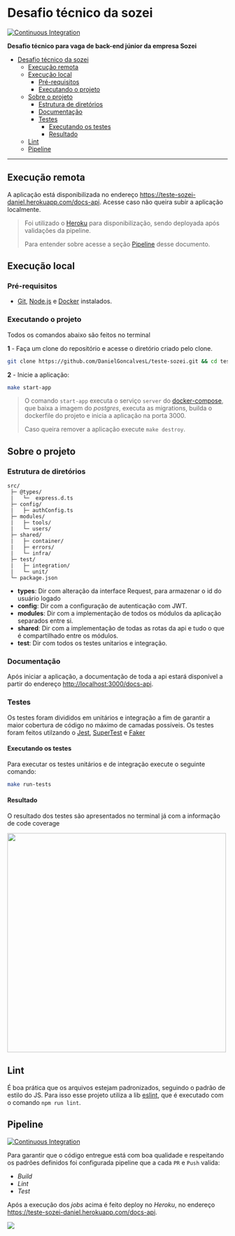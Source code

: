 # Desafio técnico da sozei

[![Continuous Integration](https://github.com/DanielGoncalvesL/teste-sozei/actions/workflows/continuous_integration.yml/badge.svg)](https://github.com/DanielGoncalvesL/teste-sozei/actions/workflows/continuous_integration.yml)

**Desafio técnico para vaga de back-end júnior da empresa Sozei**

- [Desafio técnico da sozei](#desafio-técnico-da-sozei)
  - [Execução remota](#execução-remota)
  - [Execução local](#execução-local)
    - [Pré-requisitos](#pré-requisitos)
    - [Executando o projeto](#executando-o-projeto)
  - [Sobre o projeto](#sobre-o-projeto)
    - [Estrutura de diretórios](#estrutura-de-diretórios)
    - [Documentação](#documentação)
    - [Testes](#testes)
      - [Executando os testes](#executando-os-testes)
      - [Resultado](#resultado)
  - [Lint](#lint)
  - [Pipeline](#pipeline)

---

## Execução remota

A aplicação está disponibilizada no endereço <https://teste-sozei-daniel.herokuapp.com/docs-api>. Acesse caso não queira subir a aplicação localmente.

> Foi utilizado o [Heroku](https://www.heroku.com/) para disponibilização, sendo deployada após validações da pipeline.
>
> Para entender sobre acesse  a seção [Pipeline](#pipeline) desse documento. 

## Execução local

### Pré-requisitos

- [Git](https://git-scm.com/download/), [Node.js](https://nodejs.org/en/download/) e [Docker](https://docs.docker.com/get-docker/) instalados.

### Executando o projeto

Todos os comandos abaixo são feitos no terminal

**1** - Faça um clone do repositório e acesse o diretório criado pelo clone.

```sh
git clone https://github.com/DanielGoncalvesL/teste-sozei.git && cd teste-sozei
```

**2** - Inicie a aplicação:

```sh
make start-app
```

> O comando `start-app` executa o serviço `server` do [docker-compose](./docker-compose.yml), que baixa a imagem do _postgres_, executa as migrations, builda o dockerfile do projeto e inicia a aplicação na porta 3000.
>
> Caso queira remover a aplicação execute `make destroy`.

## Sobre o projeto

### Estrutura de diretórios

```
src/
 ├─ @types/
 |   └─  express.d.ts
 ├─ config/
 |   ├─ authConfig.ts
 ├─ modules/
 |   ├─ tools/
 |   └─ users/
 ├─ shared/
 |   ├─ container/
 |   ├─ errors/
 |   └─ infra/
 ├─ test/
 |   ├─ integration/
 |   └─ unit/
 └─ package.json
```

- **types**: Dir com alteração da interface Request, para armazenar o id do usuário logado
- **config**: Dir com a configuração de autenticação com JWT.
- **modules**: Dir com a implementação de todos os módulos da aplicação separados entre si.
- **shared**: Dir com a implementação de todas as rotas da api e tudo o que é compartilhado entre os módulos.
- **test**: Dir com todos os testes unitarios e integração.

### Documentação

Após iniciar a aplicação, a documentação de toda a api estará disponível a partir do endereço <http://localhost:3000/docs-api>.

### Testes

Os testes foram divididos em unitários e integração a fim de garantir a maior cobertura de código no máximo de camadas possíveis. Os testes foram feitos utilzando o [Jest](https://www.npmjs.com/package/jest), [SuperTest](https://www.npmjs.com/package/supertest) e [Faker](https://www.npmjs.com/package/faker)
#### Executando os testes

Para executar os testes unitários e de integração execute o seguinte comando:

```sh
make run-tests
```

#### Resultado

O resultado dos testes são apresentados no terminal já com a informação de code coverage

<img src=https://user-images.githubusercontent.com/55817154/112734154-c8798800-8f22-11eb-8ffb-47a433286ca1.png height="500">


## Lint

É boa prática que os arquivos estejam padronizados, seguindo o padrão de estilo do JS.
Para isso esse projeto utiliza a lib [eslint](https://www.npmjs.com/package/eslint), que é executado com o comando `npm run lint`.

## Pipeline

[![Continuous Integration](https://github.com/DanielGoncalvesL/teste-sozei/actions/workflows/continuous_integration.yml/badge.svg)](https://github.com/DanielGoncalvesL/teste-sozei/actions/workflows/continuous_integration.yml)

Para garantir que o código entregue está com boa qualidade e respeitando os padrões definidos foi configurada pipeline que a cada `PR` e `Push` valida:
- _Build_
- _Lint_
- _Test_

Após a execução dos _jobs_ acima é feito deploy no _Heroku_, no endereço <https://teste-sozei-daniel.herokuapp.com/docs-api>.

<img src=https://user-images.githubusercontent.com/29241659/112916143-5ba6ef00-90d6-11eb-8ad8-cb3aa2d735d5.png>
